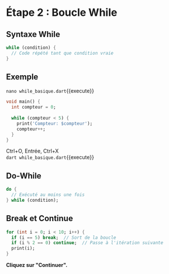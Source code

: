 # Étape 2 : Boucle While

## Syntaxe While

```dart
while (condition) {
  // Code répété tant que condition vraie
}
```

## Exemple

`nano while_basique.dart`{{execute}}

```dart
void main() {
  int compteur = 0;
  
  while (compteur < 5) {
    print('Compteur: $compteur');
    compteur++;
  }
}
```

Ctrl+O, Entrée, Ctrl+X  
`dart while_basique.dart`{{execute}}

## Do-While

```dart
do {
  // Exécuté au moins une fois
} while (condition);
```

## Break et Continue

```dart
for (int i = 0; i < 10; i++) {
  if (i == 5) break;  // Sort de la boucle
  if (i % 2 == 0) continue;  // Passe à l'itération suivante
  print(i);
}
```

**Cliquez sur "Continuer".**

